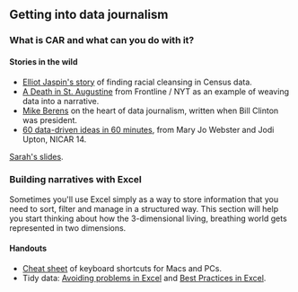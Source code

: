## Getting into data journalism

### What is CAR and what can you do with it?

#### Stories in the wild

* [Elliot Jaspin's story](http://hnn.us/article/35847) of finding racial cleansing in Census data. 
* [A Death in St. Augustine](http://www.pbs.org/wgbh/pages/frontline/death-in-st-augustine/) from Frontline / NYT as an example of weaving data into a narrative.
* [Mike Berens](http://sarahcnyt.github.io/stabile/docs/berens_nerds_words.pdf) on the heart of data journalism, written when Bill Clinton was president.
* [60 data-driven ideas in 60 minutes](https://docs.google.com/presentation/d/1bwYTBxnSSCBlhEh5_xnoiTejqoNbR5j_NZtVe1iDfTc/edit#slide=id.g2baf1d8ae_030), from Mary Jo Webster and Jodi Upton, NICAR 14.

[Sarah's slides](http://slides.com/sarahcnyt/proving-an-investigative-hypothesis--2).


### Building narratives with Excel

Sometimes you'll use Excel simply as a way to store information that you need to sort, filter and manage in a structured way. This section will help you start thinking about how the 3-dimensional living, breathing world gets represented in two dimensions. 

#### Handouts

* [Cheat sheet](http://sarahcnyt.github.io/classes/docs/macxlcheatsheet.pdf) of keyboard shortcuts for Macs and PCs.
* Tidy data: [Avoiding problems in Excel](http://sarahcnyt.github.io/classes/docs/avoidxlproblems.pdf) and [Best Practices in Excel](http://sarahcnyt.github.io/classes/docs/bestpractices_v2.pdf). 


 